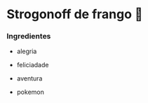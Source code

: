# Strogonoff de frango :chicken:

### Ingredientes



* alegria

* feliciadade

* aventura

* pokemon

  



